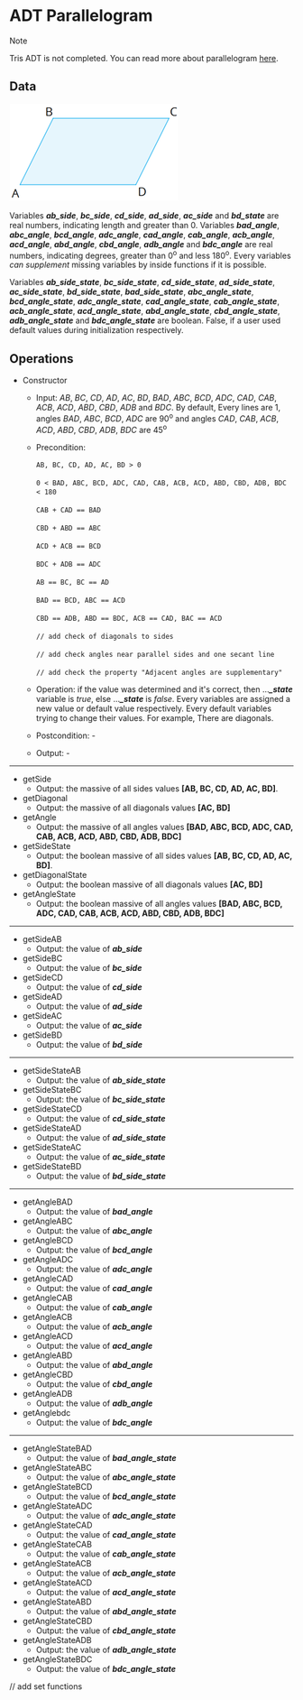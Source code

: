 # ADT Parallelogram
> [!NOTE]
> Tris ADT is not completed.
> You can read more about parallelogram [here](parallelogram.md).
## Data
![the photo of parallelogram with angles A, B, C and D](parallelogramw30.png)

Variables ***ab_side***, ***bc_side***, ***cd_side***, ***ad_side***, ***ac_side*** and ***bd_state*** are real numbers, indicating length and greater than $0$. Variables ***bad_angle***, ***abc_angle***, ***bcd_angle***, ***adc_angle***, ***cad_angle***, ***cab_angle***, ***acb_angle***, ***acd_angle***, ***abd_angle***, ***cbd_angle***, ***adb_angle*** and ***bdc_angle*** are real numbers, indicating degrees, greater than $0$<sup>o</sup> and less $180$<sup>o</sup>. Every variables *can supplement* missing variables by inside functions if it is possible.

Variables ***ab_side_state***, ***bc_side_state***, ***cd_side_state***, ***ad_side_state***, ***ac_side_state***, ***bd_side_state***, ***bad_side_state***, ***abc_angle_state***, ***bcd_angle_state***, ***adc_angle_state***, ***cad_angle_state***, ***cab_angle_state***, ***acb_angle_state***, ***acd_angle_state***, ***abd_angle_state***, ***cbd_angle_state***, ***adb_angle_state*** and ***bdc_angle_state*** are boolean. False, if a user used default values during initialization respectively.
## Operations
* Constructor
  * Input: $AB$, $BC$, $CD$, $AD$, $AC$, $BD$, $BAD$, $ABC$, $BCD$, $ADC$, $CAD$, $CAB$, $ACB$, $ACD$, $ABD$, $CBD$, $ADB$ and $BDC$. By default, Every lines are 1, angles $BAD$, $ABC$, $BCD$, $ADC$ are 90<sup>o</sup> and angles $CAD$, $CAB$, $ACB$, $ACD$, $ABD$, $CBD$, $ADB$, $BDC$ are 45<sup>o</sup>
  * Precondition:
    
        AB, BC, CD, AD, AC, BD > 0
      
        0 < BAD, ABC, BCD, ADC, CAD, CAB, ACB, ACD, ABD, CBD, ADB, BDC < 180
        
        CAB + CAD == BAD
        
        CBD + ABD == ABC
        
        ACD + ACB == BCD
        
        BDC + ADB == ADC

        AB == BC, BC == AD

        BAD == BCD, ABC == ACD

        CBD == ADB, ABD == BDC, ACB == CAD, BAC == ACD

        // add check of diagonals to sides

        // add check angles near parallel sides and one secant line

        // add check the property "Adjacent angles are supplementary"
    
  * Operation: if the value was determined and it's correct, then ...***_state*** variable is $true$, else ...***_state*** is $false$. Every variables are assigned a new value or default value respectively. Every default variables trying to change their values. For example, There are diagonals.
  * Postcondition: -
  * Output: -
----
* getSide
  * Output: the massive of all sides values **[AB, BC, CD, AD, AC, BD]**.
* getDiagonal
  * Output: the massive of all diagonals values **[AC, BD]**
* getAngle
  * Output: the massive of all angles values **[BAD, ABC, BCD, ADC, CAD, CAB, ACB, ACD, ABD, CBD, ADB, BDC]**
* getSideState
  * Output: the boolean massive of all sides values **[AB, BC, CD, AD, AC, BD]**.
* getDiagonalState
  * Output: the boolean massive of all diagonals values **[AC, BD]**
* getAngleState
  * Output: the boolean massive of all angles values **[BAD, ABC, BCD, ADC, CAD, CAB, ACB, ACD, ABD, CBD, ADB, BDC]**
----
* getSideAB
  * Output: the value of ***ab_side***
* getSideBC
  * Output: the value of ***bc_side***
* getSideCD
  * Output: the value of ***cd_side***
* getSideAD
  * Output: the value of ***ad_side***
* getSideAC
  * Output: the value of ***ac_side***
* getSideBD
  * Output: the value of ***bd_side***
----
* getSideStateAB
  * Output: the value of ***ab_side_state***
* getSideStateBC
  * Output: the value of ***bc_side_state***
* getSideStateCD
  * Output: the value of ***cd_side_state***
* getSideStateAD
  * Output: the value of ***ad_side_state***
* getSideStateAC
  * Output: the value of ***ac_side_state***
* getSideStateBD
  * Output: the value of ***bd_side_state***
----
* getAngleBAD
  * Output: the value of ***bad_angle***
* getAngleABC
  * Output: the value of ***abc_angle***
* getAngleBCD
  * Output: the value of ***bcd_angle***
* getAngleADC
  * Output: the value of ***adc_angle***
* getAngleCAD
  * Output: the value of ***cad_angle***
* getAngleCAB
  * Output: the value of ***cab_angle***
* getAngleACB
  * Output: the value of ***acb_angle***
* getAngleACD
  * Output: the value of ***acd_angle***
* getAngleABD
  * Output: the value of ***abd_angle***
* getAngleCBD
  * Output: the value of ***cbd_angle***
* getAngleADB
  * Output: the value of ***adb_angle***
* getAnglebdc
  * Output: the value of ***bdc_angle***
----
* getAngleStateBAD
  * Output: the value of ***bad_angle_state***
* getAngleStateABC
  * Output: the value of ***abc_angle_state***
* getAngleStateBCD
  * Output: the value of ***bcd_angle_state***
* getAngleStateADC
  * Output: the value of ***adc_angle_state***
* getAngleStateCAD
  * Output: the value of ***cad_angle_state***
* getAngleStateCAB
  * Output: the value of ***cab_angle_state***
* getAngleStateACB
  * Output: the value of ***acb_angle_state***
* getAngleStateACD
  * Output: the value of ***acd_angle_state***
* getAngleStateABD
  * Output: the value of ***abd_angle_state***
* getAngleStateCBD
  * Output: the value of ***cbd_angle_state***
* getAngleStateADB
  * Output: the value of ***adb_angle_state***
* getAngleStateBDC
  * Output: the value of ***bdc_angle_state***

// add set functions
